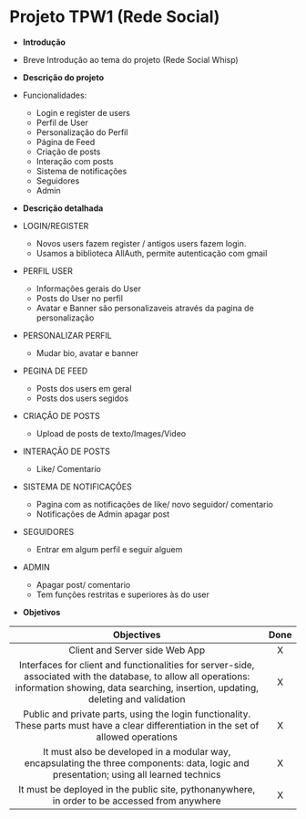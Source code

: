 # Projeto TPW1 (Rede Social)

- **Introdução**
- Breve Introdução ao tema do projeto (Rede Social Whisp)

- **Descrição do projeto**
- Funcionalidades:
    * Login e register de users
    * Perfil de User
    * Personalização do Perfil
    * Página de Feed
    * Criação de posts
    * Interação com posts
    * Sistema de notificações
    * Seguidores
    * Admin

- **Descrição detalhada**

+ LOGIN/REGISTER
    - Novos users fazem register / antigos users fazem login.
    - Usamos a biblioteca AllAuth, permite autenticação com gmail

+ PERFIL USER
    - Informações gerais do User
    - Posts do User no perfil
    - Avatar e Banner são personalizaveis através da pagina de personalização

+ PERSONALIZAR PERFIL
    - Mudar bio, avatar e banner

+ PEGINA DE FEED
    - Posts dos users em geral
    - Posts dos users segidos

+ CRIAÇÂO DE POSTS
    - Upload de posts de texto/Images/Video

+ INTERAÇÂO DE POSTS
    - Like/ Comentario

+ SISTEMA DE NOTIFICAÇÔES
    - Pagina com as notificações de like/ novo seguidor/ comentario
    - Notificações de Admin apagar post

+ SEGUIDORES
    - Entrar em algum perfil e seguir alguem

+ ADMIN
    - Apagar post/ comentario
    - Tem funções restritas e superiores às do user

- **Objetivos**

| Objectives | Done |
|:---: |:---:|
| Client and Server side Web App| X |
| Interfaces for client and functionalities for server-side, associated with the database, to allow all operations: information showing, data searching, insertion, updating, deleting and validation| X |
| Public and private parts, using the login functionality. These parts must have a clear differentiation in the set of allowed operations| X |
| It must also be developed in a modular way, encapsulating the three components: data, logic and presentation; using all learned technics | X |
| It must be deployed in the public site, pythonanywhere, in order to be accessed from anywhere | X |